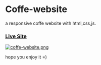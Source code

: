 # Coffe-website
a responsive coffe website with html,css,js.

### [Live Site](https://hadis98.github.io/Coffe-website/)

[![coffe-website.png](https://i.postimg.cc/L8VfVW6W/coffe-website.png)](https://postimg.cc/yDkk1vRh)

hope you enjoy it =)
